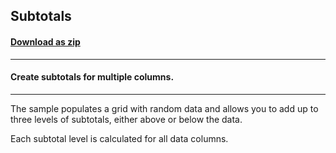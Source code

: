 ## Subtotals
#### [Download as zip](https://grapecity.github.io/DownGit/#/home?url=https://github.com/GrapeCity/ComponentOne-WinForms-Samples/tree/master/NetFramework\FlexGrid\VB\Subtotals)
____
#### Create subtotals for multiple columns.
____
The sample populates a grid with random data and allows you to add up to three levels of subtotals, either above or below the data. 

Each subtotal level is calculated for all data columns. 